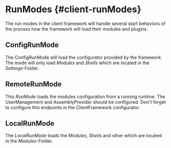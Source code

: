 RunModes {#client-runModes}
========

The run modes in the client framework will handle several start behaviors of the process how the framework will load their modules and plugins.

## ConfigRunMode
The ConfigRunMode will load the configurator provided by the framework. The mode will only load *Modules* and *Shells*  which are located in the *Settings*-Folder.

## RemoteRunMode
This *RunMode* loads the modules configuration from a running runtime. The UserManagement and AssemblyProvider should be configured. Don't forget to configure this endpoints in the ClientFramework configurator.

## LocalRunMode
The *LocalRunMode* loads the *Modules*, *Shells* and other which are located in the *Modules*-Folder.